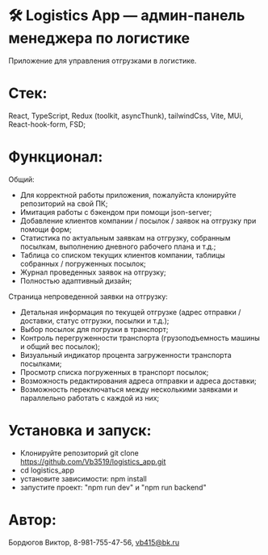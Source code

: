 # 🛠 Logistics App — админ-панель менеджера по логистике

Приложение для управления отгрузками в логистике.

# Стек:

React, TypeScript, Redux (toolkit, asyncThunk), tailwindCss, Vite, MUi, React-hook-form, FSD;

# Функционал:

Общий:

- Для корректной работы приложения, пожалуйста клонируйте репозиторий на свой ПК;
- Имитация работы с бэкендом при помощи json-server;
- Добавление клиентов компании / посылок / заявок на отгрузку при помощи форм;
- Статистика по актуальным заявкам на отгрузку, собранным посылкам, выполнению дневного рабочего плана и т.д.;
- Таблица со списком текущих клиентов компании, таблицы собранных / погруженных посылок;
- Журнал проведенных заявок на отгрузку;
- Полностью адаптивный дизайн;

Страница непроведенной заявки на отгрузку:

- Детальная информация по текущей отгрузке (адрес отправки / доставки, статус отгрузки, посылки и т.д.);
- Выбор посылок для погрузки в транспорт;
- Контроль перегруженности транспорта (грузоподъемность машины и общий вес посылок);
- Визуальный индикатор процента загруженности транспорта посылками;
- Просмотр списка погруженных в транспорт посылок;
- Возможность редактирования адреса отправки и адреса доставки;
- Возможность переключаться между несколькими заявками и параллельно работать с каждой из них;

# Установка и запуск:

- Клонируйте репозиторий git clone https://github.com/Vb3519/logistics_app.git
- cd logistics_app
- установите зависимости: npm install
- запустите проект: "npm run dev" и "npm run backend"

# Автор:

Бордюгов Виктор, 8-981-755-47-56, vb415@bk.ru
